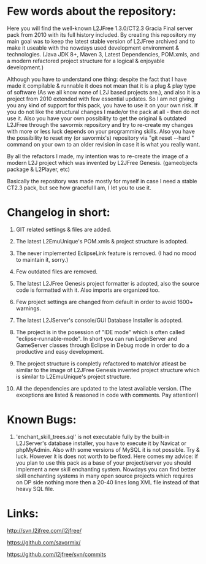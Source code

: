 # Few words about the repository: #
Here you will find the well-known L2JFree 1.3.0/CT2.3 Gracia Final server pack from 2010 with its full history included. By creating this repository my main goal was to keep the latest stable version of L2JFree archived and to make it useable with the nowdays used development environment & technologies. (Java JDK 8+, Maven 3, Latest Dependencies, POM.xmls, and a modern refactored project structure for a logical & enjoyable development.)

Although you have to understand one thing: despite the fact that I have made it compilable & runnable it does not mean that it is a plug & play type of software (As we all know none of L2J based projects are.), and also it is a project from 2010 extended with few essential updates. So I am not giving you any kind of support for this pack, you have to use it on your own risk. If you do not like the structural changes I made/or the pack at all - then do not use it. Also you have your own possibility to get the original & outdated L2JFree through the savormix repository and try to re-create my changes with more or less luck depends on your programming skills. Also you have the possibility to reset my (or savormix's) repository via "git reset --hard <commit hash>" command on your own to an older revision in case it is what you really want.

By all the refactors I made, my intention was to re-create the image of a modern L2J project which was invented by L2JFree Genesis. (gameobjects package & L2Player, etc)

Basically the repository was made mostly for myself in case I need a stable CT2.3 pack, but see how graceful I am, I let you to use it.

# Changelog in short: #
1. GIT related settings & files are added.

2. The latest L2EmuUnique's POM.xmls & project structure is adopted.

3. The never implemented EclipseLink feature is removed. (I had no mood to maintain it, sorry.)
4. Few outdated files are removed.

5. The latest L2JFree Genesis project formatter is adopted, also the source code is formatted with it. Also imports are organized too.

6. Few project settings are changed from default in order to avoid 1600+ warnings.

7. The latest L2JServer's console/GUI Database Installer is adopted.

8. The project is in the posession of "IDE mode" which is often called "eclipse-runnable-mode". In short you can run LoginServer and GameServer classes through Eclipse in Debug mode in order to do a productive and easy development.

9. The project structure is completly refactored to match/or atleast be similar to the image of L2JFree Genesis invented project structure which is similar to L2EmuUnique's project structure.

10. All the dependencies are updated to the latest available version. (The exceptions are listed & reasoned in code with comments. Pay attention!)

# Known Bugs: #
1. 'enchant_skill_trees.sql' is not executable fully by the built-in L2JServer's database installer, you have to execute it by Navicat or phpMyAdmin. Also with some versions of MySQL it is not possible. Try & luck. However it is does not worth to be fixed. Here comes my advice: if you plan to use this pack as a base of your project/server you should implement a new skill enchanting system. Nowdays you can find better skill enchanting systems in many open source projects which requires on DP side nothing more then a 20-40 lines long XML file instead of that heavy SQL file.


# Links: #

http://svn.l2jfree.com/l2jfree/

https://github.com/savormix/

https://github.com/l2jfree/svn/commits